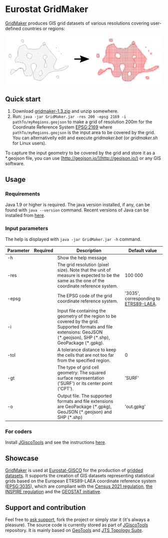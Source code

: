 # Eurostat GridMaker

[GridMaker](https://github.com/eurostat/GridMaker) produces GIS grid datasets of various resolutions covering user-defined countries or regions:

![Eurostat Grid Maker](docs/img/demo_ex/demo_ex.png)

## Quick start

1. Download [gridmaker-1.3.zip](releases/gridmaker-1.3.zip?raw=true) and unzip somewhere.
2. Run: `java -jar GridMaker.jar -res 200 -epsg 2169 -i pathTo/myRegions.geojson` to make a grid of resolution 200m for the Coordinate Reference System [EPSG:2169](https://spatialreference.org/ref/epsg/luxembourg-1930-gauss/) where `pathTo/myRegions.geojson` is the input area to be covered by the grid. You can alternativelly edit and execute *gridmaker.bat* (or *gridmaker.sh* for Linux users).

To capture the input geometry to be covered by the grid and store it as a *.geojson file, you can use [http://geojson.io/](http://geojson.io/) or any GIS software.

## Usage

### Requirements

Java 1.9 or higher is required. The java version installed, if any, can be found with `java --version` command. Recent versions of Java can be installed from [here](https://www.java.com/).

### Input parameters

The help is displayed with `java -jar GridMaker.jar -h` command.

| Parameter | Required | Description | Default value |
| ------------- | ------------- |-------------| ------|
| -h | | Show the help message |  |
| -res |  | The grid resolution (pixel size). Note that the unit of measure is expected to be the same as the one of the coordinate reference system. | 100 000 |
| -epsg |  | The EPSG code of the grid coordinate reference system. | '3035', corresponding to [ETRS89-LAEA](https://spatialreference.org/ref/epsg/etrs89-etrs-laea/). |
| -i |  | Input file containing the geometry of the region to be covered by the grid. Supported formats and file extensions: GeoJSON \(\*.geojson), SHP (\*.shp), GeoPackage (\*.gpkg). |  |
| -tol |  | A tolerance distance to keep the cells that are not too far from the specified region. | 0 |
| -gt |  | The type of grid cell geometry: The squared surface representation ('SURF') or its center point ('CPT'). | 'SURF' |
| -o |  | Output file. The supported formats and file extensions are GeoPackage (\*.gpkg), GeoJSON (\*.geojson) and SHP (\*.shp) | 'out.gpkg' |

### For coders

Install [JGiscoTools](https://github.com/eurostat/JGiscoTools/) and see the instructions [here](https://github.com/eurostat/JGiscoTools/tree/master/doc/gridmaker).

## Showcase

[GridMaker](https://github.com/eurostat/GridMaker) is used at [Eurostat-GISCO](http://ec.europa.eu/eurostat/web/gisco) for the production of [gridded datasets](https://ec.europa.eu/eurostat/web/gisco/geodata/reference-data/grids). It supports the creation of GIS datasets representing statistical grids based on the European ETRS89-LAEA coordinate reference system ([EPSG:3035](https://spatialreference.org/ref/epsg/etrs89-etrs-laea/)), which are compliant with the [Census 2021 regulation](https://ec.europa.eu/eurostat/web/population-and-housing-census/background), [the INSPIRE regulation](https://inspire.ec.europa.eu/id/document/tg/su) and the [GEOSTAT initiative](https://www.efgs.info/geostat/).

## Support and contribution

Feel free to [ask support](https://github.com/eurostat/GridMaker/issues/new), fork the project or simply star it (it's always a pleasure). The source code is currently stored as part of [JGiscoTools](https://github.com/eurostat/JGiscoTools) repository. It is mainly based on [GeoTools](http://www.geotools.org/) and [JTS Topology Suite](https://locationtech.github.io/jts/).
